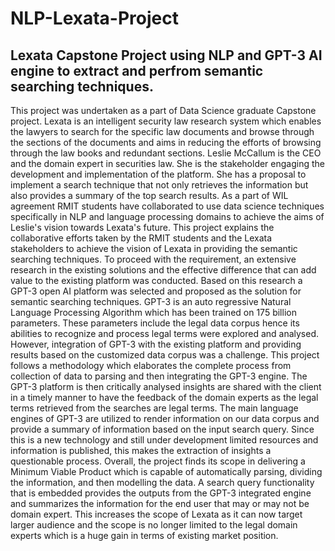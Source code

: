 # NLP-Lexata-Project
## Lexata Capstone Project using NLP and GPT-3 AI engine to extract and perfrom semantic searching techniques.

This project was undertaken as a part of Data Science graduate Capstone project. Lexata is an intelligent security law research system which enables the lawyers to search for the specific law documents and browse through the sections of the documents and aims in reducing the efforts of browsing through the law books and redundant sections. Leslie McCallum is the CEO and the domain expert in securities law. She is the stakeholder engaging the development and implementation of the platform. She has a proposal to implement a search technique that not only retrieves the information but also provides a summary of the top search results. As a part of WIL agreement RMIT students have collaborated to use data science techniques specifically in NLP and language processing domains to achieve the aims of Leslie's vision towards Lexata's future. This project explains the collaborative efforts taken by the RMIT students and the Lexata stakeholders to achieve the vision of Lexata in providing the semantic searching techniques. To proceed with the requirement, an extensive research in the existing solutions and the effective difference that can add value to the existing platform was conducted. Based on this research a GPT-3 open AI platform was selected and proposed as the solution for semantic searching techniques. GPT-3 is an auto regressive Natural Language Processing Algorithm which has been trained on 175 billion parameters. These parameters include the legal data corpus hence its abilities to recognize and process legal terms were explored and analysed. However, integration of GPT-3 with the existing platform and providing results based on the customized data corpus was a challenge. This project follows a methodology which elaborates the complete process from collection of data to parsing and then integrating the GPT-3 engine. The GPT-3 platform is then critically analysed insights are shared with the client in a timely manner to have the feedback of the domain experts as the legal terms retrieved from the searches are legal terms. The main language engines of GPT-3 are utilized to render information on our data corpus and provide a summary of information based on the input search query. Since this is a new technology and still under development limited resources and information is published, this makes the extraction of insights a questionable process. Overall, the project finds its scope in delivering a Minimum Viable Product which is capable of automatically parsing, dividing the information, and then modelling the data. A search query functionality that is embedded provides the outputs from the GPT-3 integrated engine and summarizes the information for the end user that may or may not be domain expert. This increases the scope of Lexata as it can now target larger audience and the scope is no longer limited to the legal domain experts which is a huge gain in terms of existing market position.  
